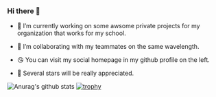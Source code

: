 ### Hi there 👋

<!--
**ZhouYingSASA/ZhouYingSASA** is a ✨ _special_ ✨ repository because its `README.md` (this file) appears on your GitHub profile.

Here are some ideas to get you started:

- 🔭 I’m currently working on ...
- 🌱 I’m currently learning ...
- 👯 I’m looking to collaborate on ...
- 🤔 I’m looking for help with ...
- 💬 Ask me about ...
- 📫 How to reach me: ...
- 😄 Pronouns: ...
- ⚡ Fun fact: ...
-->

- 🔭 I’m currently working on some awsome private projects for my organization that works for my school.

- 👯 I’m collaborating with my teammates on the same wavelength.

- 😘 You can visit my social homepage in my github profile on the left.

- 🤩 Several stars will be really appreciated.

![Anurag's github stats](https://github-readme-stats.vercel.app/api?username=ZhouYingSASA&count_private=true)
[![trophy](https://github-profile-trophy.vercel.app/?username=zhouyingsasa&theme=flat&margin-w=2)](https://github.com/ryo-ma/github-profile-trophy)
